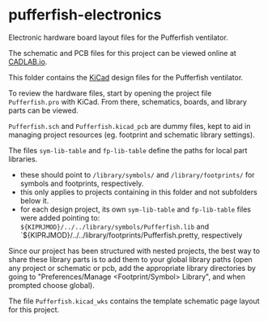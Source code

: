 # pufferfish-electronics

Electronic hardware board layout files for the Pufferfish ventilator.

The schematic and PCB files for this project can be viewed online at [CADLAB.io](https://cadlab.io/project/22897). 

This folder contains the [KiCad](https://kicad-pcb.org/) design files for the Pufferfish ventilator.

To review the hardware files, start by opening the project file `Pufferfish.pro` with KiCad. From there, schematics, boards, and library parts can be viewed.

`Pufferfish.sch` and `Pufferfish.kicad_pcb` are dummy files, kept to aid in managing project resources (eg. footprint and schematic library settings).

The files `sym-lib-table` and `fp-lib-table` define the paths for local part libraries. 
  * these should point to `/library/symbols/` and `/library/footprints/` for symbols and footprints, respectively. 
  * this only applies to projects containing in this folder and not subfolders below it. 
  * for each design project, its own `sym-lib-table` and `fp-lib-table` files were added pointing to: `${KIPRJMOD}/../../library/symbols/Pufferfish.lib` and `${KIPRJMOD}/../../library/footprints/Pufferfish.pretty, respectively


Since our project has been structured with nested projects, the best way to share these library parts is to add them to your global library paths (open any project or schematic or pcb, add the appropriate library directories by going to "Preferences/Manage <Footprint/Symbol> Library", and when prompted choose global).

The file `Pufferfish.kicad_wks` contains the template schematic page layout for this project.
